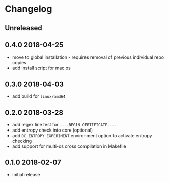 # Changelog

## Unreleased

## 0.4.0 2018-04-25

- move to global installation - requires removal of previous individual repo copies
- add install script for mac os

## 0.3.0 2018-04-03

- add build for `linux/amd64`

## 0.2.0 2018-03-28

- add regex line test for `----BEGIN CERTIFICATE----`
- add entropy check into core (optional)
- add `DC_ENTROPY_EXPERIMENT` environment option to activate entropy checking
- add support for multi-os cross compilation in Makefile

## 0.1.0 2018-02-07

- initial release
